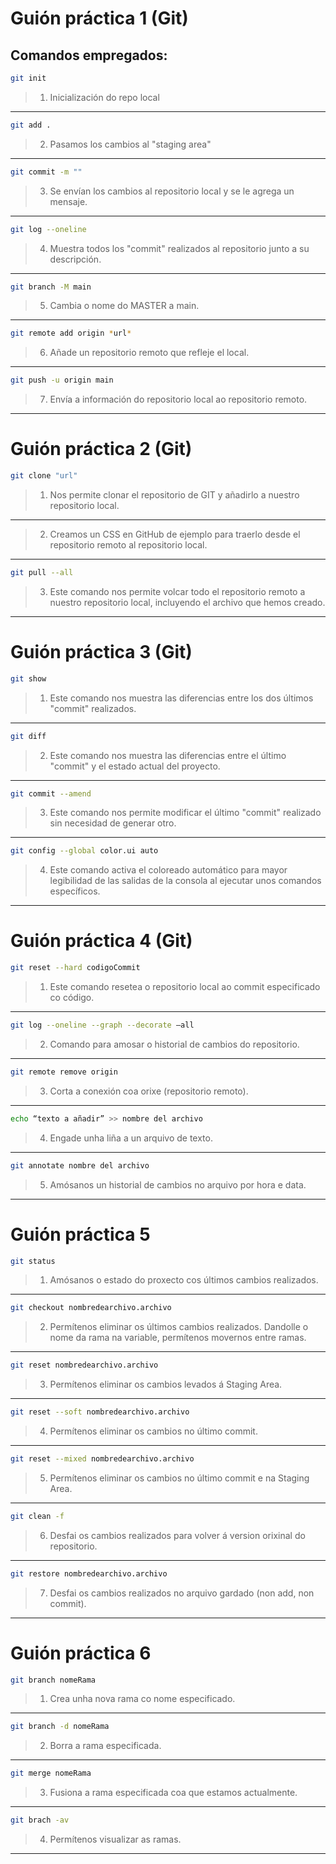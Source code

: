 # Guión práctica 1 (Git)
 ## Comandos empregados:

 ```bash
 git init
 ```
> 1. Inicialización do repo local
-------------------------------------------------------------------------
  ```bash
  git add .
  ```
> 2. Pasamos los cambios al "staging area"
-------------------------------------------------------------------------
  ```bash
  git commit -m ""
  ```
> 3. Se envían los cambios al repositorio local y se le agrega un mensaje.
-------------------------------------------------------------------------
  ```bash
  git log --oneline
  ```
> 4. Muestra todos los "commit" realizados al repositorio junto a su descripción.
-------------------------------------------------------------------------
  ```bash
  git branch -M main
  ```
> 5. Cambia o nome do MASTER a main.
-------------------------------------------------------------------------
  ```bash
  git remote add origin *url*
  ```
> 6. Añade un repositorio remoto que refleje el local.
-------------------------------------------------------------------------
  ```bash
  git push -u origin main
  ```
> 7. Envía a información do repositorio local ao repositorio remoto. 
-------------------------------------------------------------------------

# Guión práctica 2 (Git)

```bash
git clone "url"
```
> 1. Nos permite clonar el repositorio de GIT y añadirlo a nuestro repositorio local.
-------------------------------------------------------------------------
> 2. Creamos un CSS en GitHub de ejemplo para traerlo desde el repositorio remoto al repositorio local.
-------------------------------------------------------------------------
```bash
git pull --all
```
> 3. Este comando nos permite volcar todo el repositorio remoto a nuestro repositorio local, incluyendo el archivo que hemos creado.
-------------------------------------------------------------------------

# Guión práctica 3 (Git)

```bash
git show
```
> 1. Este comando nos muestra las diferencias entre los dos últimos "commit" realizados.
-------------------------------------------------------------------------
```bash
git diff
```
> 2. Este comando nos muestra las diferencias entre el último "commit" y el estado actual del proyecto.
-------------------------------------------------------------------------
```bash
git commit --amend
```
> 3. Este comando nos permite modificar el último "commit" realizado sin necesidad de generar otro.
-------------------------------------------------------------------------
```bash
git config --global color.ui auto
```
> 4. Este comando activa el coloreado automático para mayor legibilidad de las salidas de la consola al ejecutar unos comandos específicos.
-------------------------------------------------------------------------

# Guión práctica 4 (Git)

```bash
git reset --hard codigoCommit
```
> 1. Este comando resetea o repositorio local ao commit especificado co código. 
-------------------------------------------------------------------------
```bash
git log --oneline --graph --decorate –all 
```
> 2. Comando para amosar o historial de cambios do repositorio.
-------------------------------------------------------------------------
```bash
git remote remove origin 
```
> 3. Corta a conexión coa orixe (repositorio remoto).
-------------------------------------------------------------------------
```bash
echo “texto a añadir” >> nombre del archivo
```
> 4. Engade unha liña a un arquivo de texto.
-------------------------------------------------------------------------
```bash
git annotate nombre del archivo 
```
> 5. Amósanos un historial de cambios no arquivo por hora e data.
-------------------------------------------------------------------------

# Guión práctica 5

```bash
git status
```
> 1. Amósanos o estado do proxecto cos últimos cambios realizados.
-------------------------------------------------------------------------
```bash
git checkout nombredearchivo.archivo
```
> 2. Permítenos eliminar os últimos cambios realizados. Dandolle o nome da rama na variable, permítenos movernos entre ramas.
-------------------------------------------------------------------------
```bash
git reset nombredearchivo.archivo
```
> 3. Permítenos eliminar os cambios levados á Staging Area.
-------------------------------------------------------------------------
```bash
git reset --soft nombredearchivo.archivo
```
> 4. Permítenos eliminar os cambios no último commit.
-------------------------------------------------------------------------
```bash
git reset --mixed nombredearchivo.archivo
```
> 5. Permítenos eliminar os cambios no último commit e na Staging Area.
-------------------------------------------------------------------------
```bash
git clean -f
```
> 6. Desfai os cambios realizados para volver á version orixinal do repositorio.
-------------------------------------------------------------------------
```bash
git restore nombredearchivo.archivo
```
> 7. Desfai os cambios realizados no arquivo gardado (non add, non commit).
-------------------------------------------------------------------------

# Guión práctica 6

```bash
git branch nomeRama
```
> 1. Crea unha nova rama co nome especificado.
--------------------------------------------------------------------------
```bash
git branch -d nomeRama
```
> 2. Borra a rama especificada.
--------------------------------------------------------------------------
```bash
git merge nomeRama
```
> 3. Fusiona a rama especificada coa que estamos actualmente.
--------------------------------------------------------------------------
```bash
git brach -av
```
> 4. Permítenos visualizar as ramas.
--------------------------------------------------------------------------


